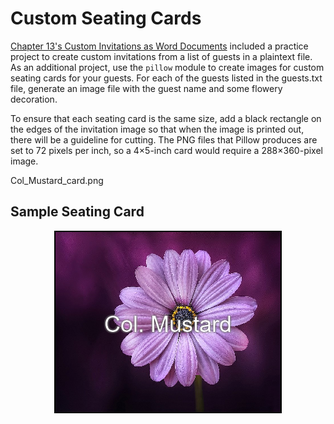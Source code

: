 # Custom Seating Cards

[Chapter 13's Custom Invitations as Word Documents](../custom_invitations/)  included a practice project to create custom invitations from a list of guests in a plaintext file. As an additional project, use the `pillow` module to create images for custom seating cards for your guests. For each of the guests listed in the guests.txt file, generate an image file with the guest name and some flowery decoration.

To ensure that each seating card is the same size, add a black rectangle on the edges of the invitation image so that when the image is printed out, there will be a guideline for cutting. The PNG files that Pillow produces are set to 72 pixels per inch, so a 4×5-inch card would require a 288×360-pixel image.

Col_Mustard_card.png

## Sample Seating Card
<p align=center>
  <img src=./seating_cards/col_mustard_card.png alt=sample seating card>
</p>

